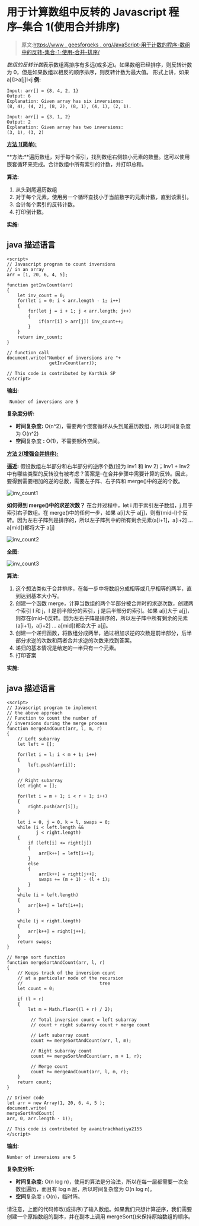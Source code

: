# 用于计算数组中反转的 Javascript 程序–集合 1(使用合并排序)

> 原文:[https://www . geesforgeks . org/JavaScript-用于计数的程序-数组中的反转-集合-1-使用-合并-排序/](https://www.geeksforgeeks.org/javascript-program-for-counting-inversions-in-an-array-set-1-using-merge-sort/)

*数组的反转计数*表示数组离排序有多远(或多近)。如果数组已经排序，则反转计数为 0，但是如果数组以相反的顺序排序，则反转计数为最大值。
形式上讲，如果 a[I]>a[j]I<j
**例:**

```
Input: arr[] = {8, 4, 2, 1}
Output: 6
Explanation: Given array has six inversions:
(8, 4), (4, 2), (8, 2), (8, 1), (4, 1), (2, 1).

Input: arr[] = {3, 1, 2}
Output: 2
Explanation: Given array has two inversions:
(3, 1), (3, 2) 
```

**<u>方法 1(简单):</u>**

**方法:**遍历数组，对于每个索引，找到数组右侧较小元素的数量。这可以使用嵌套循环来完成。合计数组中所有索引的计数，并打印总和。

**算法:**

1.  从头到尾遍历数组
2.  对于每个元素，使用另一个循环查找小于当前数字的元素计数，直到该索引。
3.  合计每个索引的反转计数。
4.  打印倒计数。

**实施:**

## java 描述语言

```
<script>
// Javascript program to count inversions 
// in an array
arr = [1, 20, 6, 4, 5];

function getInvCount(arr)
{
    let inv_count = 0;
    for(let i = 0; i < arr.length - 1; i++)
    {
        for(let j = i + 1; j < arr.length; j++)
        {
            if(arr[i] > arr[j]) inv_count++;
        }
    }
    return inv_count;
}

// function call
document.write("Number of inversions are "+ 
                getInvCount(arr));

// This code is contributed by Karthik SP
</script>
```

**输出:**

```
 Number of inversions are 5
```

**复杂度分析:**

*   **时间复杂度:** O(n^2)，需要两个嵌套循环从头到尾遍历数组，所以时间复杂度为 O(n^2)
*   **空间**复杂度 **:** O(1)，不需要额外空间。

**<u>方法 2(增强合并排序):</u>**

**逼近:**
假设数组左半部分和右半部分的逆序个数(设为 inv1 和 inv 2)；Inv1 + Inv2 中有哪些类型的反转没有被考虑？答案是–在合并步骤中需要计算的反转。因此，要得到需要相加的逆的总数，需要左子阵、右子阵和 merge()中的逆的个数。

![inv_count1](img/c9dff1c0558b531a11e9da512919a6d3.png)

**如何得到 merge()中的求逆次数？**
在合并过程中，let i 用于索引左子数组，j 用于索引右子数组。在 merge()中的任何一步，如果 a[i]大于 a[j]，则有(mid–I)个反转。因为左右子阵列是排序的，所以左子阵列中的所有剩余元素(a[i+1]，a[i+2] … a[mid])都将大于 a[j]

![inv_count2](img/5c6733b0309f73959b613e25ca635468.png)

**全图:**

![inv_count3](img/74efd8ad13d9c3560334ef979f1ac1e3.png)

**算法:**

1.  这个想法类似于合并排序，在每一步中将数组分成相等或几乎相等的两半，直到达到基本大小写。
2.  创建一个函数 merge，计算当数组的两个半部分被合并时的求逆次数，创建两个索引 I 和 j，I 是前半部分的索引，j 是后半部分的索引。如果 a[i]大于 a[j]，则存在(mid–I)反转。因为左右子阵是排序的，所以左子阵中所有剩余的元素(a[i+1]，a[i+2] … a[mid])都会大于 a[j]。
3.  创建一个递归函数，将数组分成两半，通过相加求逆的次数是前半部分，后半部分求逆的次数和两者合并求逆的次数来找到答案。
4.  递归的基本情况是给定的一半只有一个元素。
5.  打印答案

**实施:**

## java 描述语言

```
<script>
// Javascript program to implement
// the above approach
// Function to count the number of 
// inversions during the merge process
function mergeAndCount(arr, l, m, r)
{    
    // Left subarray
    let left = [];

    for(let i = l; i < m + 1; i++)
    {
        left.push(arr[i]); 
    }

    // Right subarray
    let right = [];

    for(let i = m + 1; i < r + 1; i++)
    {
        right.push(arr[i]);
    }

    let i = 0, j = 0, k = l, swaps = 0;
    while (i < left.length && 
           j < right.length)
    {
        if (left[i] <= right[j])
        {
            arr[k++] = left[i++];
        }
        else
        {
            arr[k++] = right[j++];
            swaps += (m + 1) - (l + i);
        }
    }
    while (i < left.length)
    {
        arr[k++] = left[i++];
    }

    while (j < right.length)
    {
        arr[k++] = right[j++];
    }
    return swaps;
}

// Merge sort function
function mergeSortAndCount(arr, l, r)
{        
    // Keeps track of the inversion count 
    // at a particular node of the recursion 
    //                             tree
    let count = 0;

    if (l < r) 
    {
        let m = Math.floor((l + r) / 2);

         // Total inversion count = left subarray 
         // count + right subarray count + merge count

         // Left subarray count
         count += mergeSortAndCount(arr, l, m);

         // Right subarray count
         count += mergeSortAndCount(arr, m + 1, r);

         // Merge count
         count += mergeAndCount(arr, l, m, r);
    }
    return count;
}

// Driver code
let arr = new Array(1, 20, 6, 4, 5 );
document.write(
mergeSortAndCount(
arr, 0, arr.length - 1));

// This code is contributed by avanitrachhadiya2155
</script>
```

**输出:**

```
Number of inversions are 5
```

**复杂度分析:**

*   **时间复杂度:** O(n log n)，使用的算法是分治法，所以在每一层都需要一次全数组遍历，而且有 log n 层，所以时间复杂度为 O(n log n)。
*   **空间**复杂度 **:** O(n)，临时阵。

请注意，上面的代码修改(或排序)了输入数组。如果我们只想计算逆序，我们需要创建一个原始数组的副本，并在副本上调用 mergeSort()来保持原始数组的顺序。